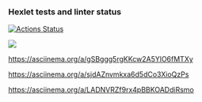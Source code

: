 ### Hexlet tests and linter status

[![Actions Status](https://github.com/NullUndefinedElement/frontend-project-44/workflows/hexlet-check/badge.svg)](https://github.com/NullUndefinedElement/frontend-project-44/actions)

<a href="https://codeclimate.com/github/NullUndefinedElement/frontend-project-44/maintainability"><img src="https://api.codeclimate.com/v1/badges/6ae3c0cf0d3c7bb3e756/maintainability" /></a>

https://asciinema.org/a/gSBggg5rgKKcw2A5YlO6fMTXy

https://asciinema.org/a/sjdAZnvmkxa6d5dCo3XioQzPs

https://asciinema.org/a/LADNVRZf9rx4pBBKOADdiRsmo
